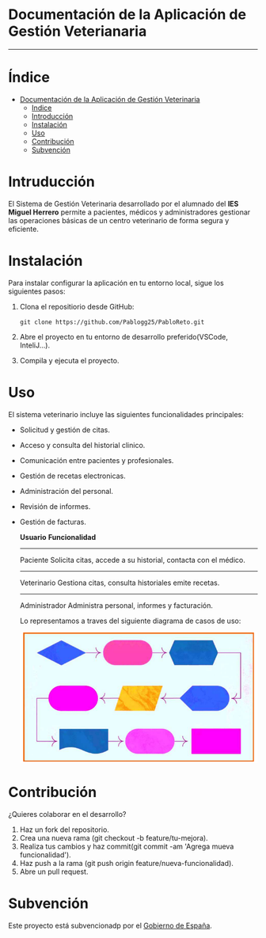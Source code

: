 # Documentación de la Aplicación de Gestión Veterianaria
________________________________________________________

# Índice

   - [Documentación de la Aplicación de Gestión Veterinaria](/README.md)
        - [Indice](#índice)
        - [Introducción](#intruducción)
        - [Instalación](/README.md)
        - [Uso](/README.md)
        - [Contribución](/README.md)
        - [Subvención](/README.md)

# Intruducción
El Sistema de Gestión Veterinaria desarrollado por el alumnado del **IES Miguel Herrero** permite a pacientes, médicos y administradores gestionar las operaciones básicas de un centro veterinario de forma segura y eficiente.

# Instalación
Para instalar  configurar la aplicación en tu entorno local, sigue los siguientes pasos:

 1. Clona el repositiorio desde GitHub:
        
        git clone https://github.com/Pablogg25/PabloReto.git

 2. Abre el proyecto en tu entorno de desarrollo preferido(VSCode, InteliJ...).

 3. Compila y ejecuta el proyecto.
# Uso
El sistema veterinario incluye las siguientes funcionalidades principales:

- Solicitud y gestión de citas.
- Acceso y consulta del historial clinico.
- Comunicación entre pacientes y profesionales.
- Gestión de recetas electronicas.
- Administración del personal.
- Revisión de informes.
- Gestión de facturas.


    **Usuario**     **Funcionalidad**
    _______________________________________________________________________
    Paciente        Solicita citas, accede a su historial, contacta con el médico.
    _______________________________________________________________________
    Veterinario     Gestiona citas, consulta historiales emite recetas.
    _______________________________________________________________________
    Administrador Administra personal, informes y facturación.

    Lo representamos a traves del siguiente diagrama de casos de uso:

    ![alt text](/Entornos/image.png)
# Contribución

¿Quieres colaborar en el desarrollo?

1. Haz un fork del repositorio.
2. Crea una nueva rama (git checkout -b feature/tu-mejora).
3. Realiza tus cambios y haz commit(git commit -am 'Agrega mueva funcionalidad').
4. Haz push a la rama (git push origin feature/nueva-funcionalidad).
5. Abre un pull request.

# Subvención
Este proyecto está subvencionadp por el [Gobierno de España](https://www.google.com).
        